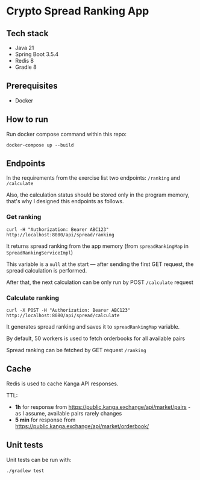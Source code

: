 # Crypto Spread Ranking App

## Tech stack
* Java 21
* Spring Boot 3.5.4
* Redis 8
* Gradle 8

## Prerequisites

* Docker

## How to run

Run docker compose command within this repo:
```
docker-compose up --build
```
## Endpoints

In the requirements from the exercise list two endpoints: `/ranking`
and `/calculate`

Also, the calculation status should be stored only in the program memory, that's why I designed this endpoints as follows.
### Get ranking
```
curl -H "Authorization: Bearer ABC123" http://localhost:8080/api/spread/ranking
```

It returns spread ranking from the app memory (from `spreadRankingMap` in `SpreadRankingServiceImpl`)

This variable is a `null` at the start — after sending the first GET request, the spread calculation is performed.

After that, the next calculation can be only run by POST `/calculate` request


### Calculate ranking
```
curl -X POST -H "Authorization: Bearer ABC123" http://localhost:8080/api/spread/calculate 
```

It generates spread ranking and saves it to `spreadRankingMap` variable.

By default, 50 workers is used to fetch orderbooks for all available pairs

Spread ranking can be fetched by GET request `/ranking`

## Cache

Redis is used to cache Kanga API responses.

TTL:
* **1h** for response from https://public.kanga.exchange/api/market/pairs - as I assume, available pairs rarely changes
* **5 min** for response from https://public.kanga.exchange/api/market/orderbook/

## Unit tests

Unit tests can be run with:
```
./gradlew test
```